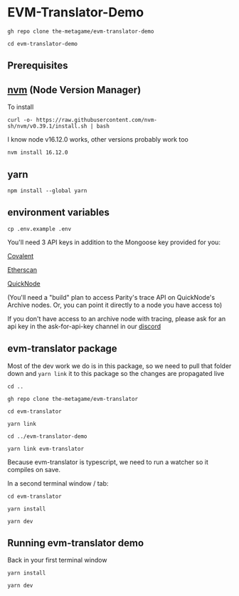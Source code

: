 # EVM-Translator-Demo

```
gh repo clone the-metagame/evm-translator-demo
```

```
cd evm-translator-demo
```

## Prerequisites

## [nvm](https://github.com/nvm-sh/nvm) (Node Version Manager)

To install

```
curl -o- https://raw.githubusercontent.com/nvm-sh/nvm/v0.39.1/install.sh | bash
```

I know node v16.12.0 works, other versions probably work too

```
nvm install 16.12.0
```

## yarn

```
npm install --global yarn
```

## environment variables

```
cp .env.example .env
```

You'll need 3 API keys in addition to the Mongoose key provided for you:

[Covalent](https://www.covalenthq.com/platform/#/auth/register/)

[Etherscan](https://etherscan.io/register)

<!-- [Alchemy](https://dashboard.alchemyapi.io/) Or  -->

[QuickNode](https://quicknode.com/)

(You'll need a "build" plan to access Parity's trace API on QuickNode's Archive nodes. Or, you can point it directly to a node you have access to)

If you don't have access to an archive node with tracing, please ask for an api key in the ask-for-api-key channel in our [discord](https://discord.gg/eupEsdWA)

## evm-translator package

Most of the dev work we do is in this package, so we need to pull that folder down and `yarn link` it to this package so the changes are propagated live

```
cd ..
```

```
gh repo clone the-metagame/evm-translator
```

```
cd evm-translator
```

```
yarn link
```

```
cd ../evm-translator-demo
```

```
yarn link evm-translator
```

Because evm-translator is typescript, we need to run a watcher so it compiles on save.

In a second terminal window / tab:

```
cd evm-translator
```

```
yarn install
```

```
yarn dev
```

## Running evm-translator demo

Back in your first terminal window

```
yarn install
```

```
yarn dev
```
